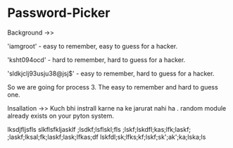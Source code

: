 # Password-Picker

Background ->>

'iamgroot' - easy to remember, easy to guess for a hacker.

'ksht094ocd' - hard to remember, hard to guess for a hacker.

'sldkjclj93usju38@jsj$' - easy to remember, hard to guess for a hacker.

So we are going for process 3. The easy to remember and hard to guess one.

Insallation ->>
Kuch bhi instrall karne na ke jarurat nahi ha . random module already exists on your pyton system.

lksdjfljsfls
slkflsfkljasklf
;lsdkf;lsflskl;fls
;lskf;lskdfl;kas;lfk;laskf;
;laskf;lksal;fk;laskf;lask;lfkas;df
lskfdl;sk;lfks;kf;lskf;sk';ak';ka;lska;ls
